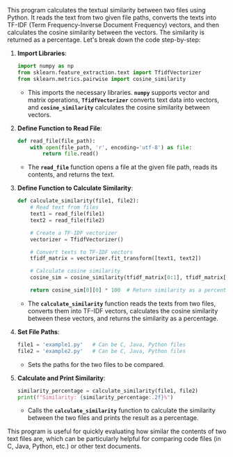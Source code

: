 This program calculates the textual similarity between two files using Python. It reads the text from two given file paths, converts the texts into TF-IDF (Term Frequency-Inverse Document Frequency) vectors, and then calculates the cosine similarity between the vectors. The similarity is returned as a percentage. Let's break down the code step-by-step:

1. **Import Libraries**:
    
    ```python
    import numpy as np
    from sklearn.feature_extraction.text import TfidfVectorizer
    from sklearn.metrics.pairwise import cosine_similarity
    ```
    
    - This imports the necessary libraries. **`numpy`** supports vector and matrix operations, **`TfidfVectorizer`** converts text data into vectors, and **`cosine_similarity`** calculates the cosine similarity between vectors.
2. **Define Function to Read File**:
    
    ```python
    def read_file(file_path):
        with open(file_path, 'r', encoding='utf-8') as file:
            return file.read()
    ```
    
    - The **`read_file`** function opens a file at the given file path, reads its contents, and returns the text.
3. **Define Function to Calculate Similarity**:
    
    ```python
    def calculate_similarity(file1, file2):
        # Read text from files
        text1 = read_file(file1)
        text2 = read_file(file2)
    
        # Create a TF-IDF vectorizer
        vectorizer = TfidfVectorizer()
    
        # Convert texts to TF-IDF vectors
        tfidf_matrix = vectorizer.fit_transform([text1, text2])
    
        # Calculate cosine similarity
        cosine_sim = cosine_similarity(tfidf_matrix[0:1], tfidf_matrix[1:2])
    
        return cosine_sim[0][0] * 100  # Return similarity as a percentag
    ```
    
    - The **`calculate_similarity`** function reads the texts from two files, converts them into TF-IDF vectors, calculates the cosine similarity between these vectors, and returns the similarity as a percentage.
4. **Set File Paths**:
    
    ```python
    file1 = 'example1.py'   # Can be C, Java, Python files
    file2 = 'example2.py'   # Can be C, Java, Python files
    ```
    
    - Sets the paths for the two files to be compared.
5. **Calculate and Print Similarity**:
    
    ```python
    similarity_percentage = calculate_similarity(file1, file2)
    print(f"Similarity: {similarity_percentage:.2f}%")
    ```
    
    - Calls the **`calculate_similarity`** function to calculate the similarity between the two files and prints the result as a percentage.

This program is useful for quickly evaluating how similar the contents of two text files are, which can be particularly helpful for comparing code files (in C, Java, Python, etc.) or other text documents.
